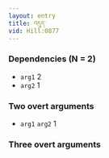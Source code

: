 ```yaml
---
layout: entry
title: འདུད་
vid: Hill:0877
---
```

### Dependencies (N = 2)
* `arg1` 2
* `arg2` 1


### Two overt arguments
* `arg1` `arg2` 1


### Three overt arguments

